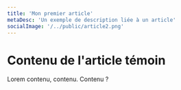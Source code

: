 ```yaml
---
title: 'Mon premier article'
metaDesc: 'Un exemple de description liée à un article'
socialImage: '/../public/article2.png'
---
```


# Contenu de l'article témoin

Lorem contenu, contenu. Contenu ?
